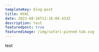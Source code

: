 ```yaml
---
templateKey: blog-post
title: HVAC
date: 2023-08-26T12:16:09.433Z
description: test
featuredpost: true
featuredimage: /img/safari-pinned-tab.svg
---
```

t﻿est